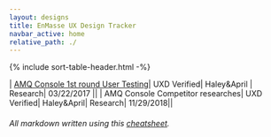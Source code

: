 ```yaml
---
layout: designs
title: EnMasse UX Design Tracker
navbar_active: home
relative_path: ./
---
```


{% include sort-table-header.html -%}

| [AMQ Console 1st round User Testing](https://docs.google.com/document/d/1vTzSJpoWszHvSsoBzOVO6rAK726AwZt_D8lpFLbzQ_8/edit?usp=sharing)| UXD Verified| Haley&April | Research| 03/22/2017 ||
| AMQ Console Competitor researches| UXD Verified| Haley&April| Research| 11/29/2018||   


###### All markdown written using this [cheatsheet](https://github.com/adam-p/markdown-here/wiki/Markdown-Cheatsheet).
